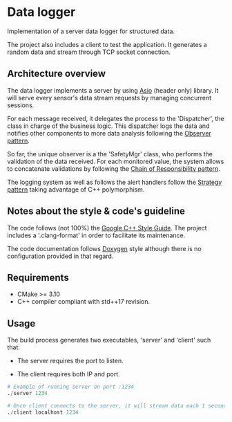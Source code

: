 # Data logger

Implementation of a server data logger for structured data.

The project also includes a client to test the application. It generates a random data and stream through TCP socket connection.

## Architecture overview

The data logger implements a server by using [Asio](https://think-async.com/Asio/) (header only) library. It will serve every sensor's data stream requests by managing concurrent sessions.

For each message received, it delegates the process to the 'Dispatcher', the class in charge of the business logic. This dispatcher logs the data and notifies other components to more data analysis following the [Observer pattern](https://refactoring.guru/design-patterns/observer).

So far, the unique observer is a the 'SafetyMgr' class, who performs the validation of the data received. For each monitored value, the system allows to concatenate validations by following the [Chain of Responsibility pattern](https://refactoring.guru/design-patterns/chain-of-responsibility).

The logging system as well as follows the alert handlers follow the [Strategy pattern](https://refactoring.guru/design-patterns/strategy) taking advantage of C++ polymorphism.


## Notes about the style & code's guideline

The code follows (not 100%) the [Google C++ Style Guide](https://google.github.io/styleguide/cppguide.html). The project includes a '.clang-format' in order to facilitate its maintenance.

The code documentation follows [Doxygen](https://www.doxygen.nl/) style although there is no configuration provided in that regard.


## Requirements

* CMake >= 3.10
* C++ compiler compliant with std++17 revision.

## Usage
The build process generates two executables, 'server' and 'client' such that:

* The server requires the port to listen.

* The client requires both IP and port.

```python
# Example of running server on port :1234
./server 1234

# Once client connects to the server, it will stream data each 1 second
./client localhost 1234
```

